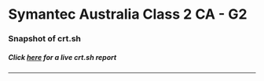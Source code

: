 # Symantec Australia Class 2 CA - G2
### Snapshot of crt.sh
##### Click [here](https://crt.sh/?q=F9674453FDBC3E724DA9CFC4939E2DB71B8E70D3237BB2C6D51B7DAD8DF91A41) for a live crt.sh report

---

